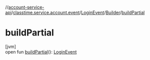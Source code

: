 //[account-service-api](../../../../index.md)/[classtime.service.account.event](../../index.md)/[LoginEvent](../index.md)/[Builder](index.md)/[buildPartial](build-partial.md)

# buildPartial

[jvm]\
open fun [buildPartial](build-partial.md)(): [LoginEvent](../index.md)

